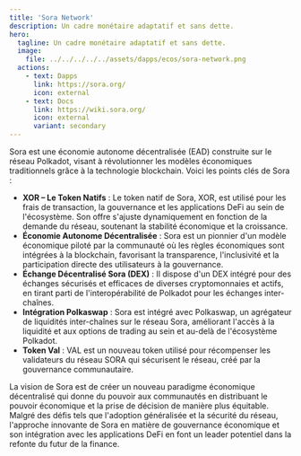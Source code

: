 ```yaml
---
title: 'Sora Network'  
description: Un cadre monétaire adaptatif et sans dette.  
hero:  
  tagline: Un cadre monétaire adaptatif et sans dette.  
  image:  
    file: ../../../../../assets/dapps/ecos/sora-network.png  
  actions:  
    - text: Dapps  
      link: https://sora.org/  
      icon: external  
    - text: Docs  
      link: https://wiki.sora.org/  
      icon: external  
      variant: secondary  
---
```


Sora est une économie autonome décentralisée (EAD) construite sur le réseau Polkadot, visant à révolutionner les modèles économiques traditionnels grâce à la technologie blockchain. Voici les points clés de Sora :

- **XOR – Le Token Natifs** : Le token natif de Sora, XOR, est utilisé pour les frais de transaction, la gouvernance et les applications DeFi au sein de l'écosystème. Son offre s'ajuste dynamiquement en fonction de la demande du réseau, soutenant la stabilité économique et la croissance.
- **Économie Autonome Décentralisée** : Sora est un pionnier d'un modèle économique piloté par la communauté où les règles économiques sont intégrées à la blockchain, favorisant la transparence, l'inclusivité et la participation directe des utilisateurs à la gouvernance.
- **Échange Décentralisé Sora (DEX)** : Il dispose d'un DEX intégré pour des échanges sécurisés et efficaces de diverses cryptomonnaies et actifs, en tirant parti de l'interopérabilité de Polkadot pour les échanges inter-chaînes.
- **Intégration Polkaswap** : Sora est intégré avec Polkaswap, un agrégateur de liquidités inter-chaînes sur le réseau Sora, améliorant l'accès à la liquidité et aux options de trading au sein et au-delà de l'écosystème Polkadot.
- **Token Val** : VAL est un nouveau token utilisé pour récompenser les validateurs du réseau SORA qui sécurisent le réseau, créé par la gouvernance communautaire.

La vision de Sora est de créer un nouveau paradigme économique décentralisé qui donne du pouvoir aux communautés en distribuant le pouvoir économique et la prise de décision de manière plus équitable. Malgré des défis tels que l'adoption généralisée et la sécurité du réseau, l'approche innovante de Sora en matière de gouvernance économique et son intégration avec les applications DeFi en font un leader potentiel dans la refonte du futur de la finance.
